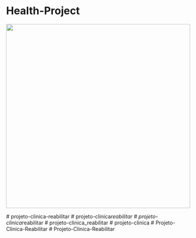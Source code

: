 ﻿# Health-Project


<div>
  <img src="https://user-images.githubusercontent.com/39166422/171869512-37d52642-8365-4cd6-9e16-07de6a447bd1.png" width="500px" />
</div>

#   p r o j e t o - c l i n i c a - r e a b i l i t a r  
 #   p r o j e t o - c l i n i c a _ r e a b i l i t a r  
 #   p r o j e t o - c l i n i c a _ r e a b i l i t a r  
 #   p r o j e t o - c l i n i c a _ r e a b i l i t a r  
 #   p r o j e t o - c l i n i c a  
 #   P r o j e t o - C l i n i c a - R e a b i l i t a r  
 #   P r o j e t o - C l i n i c a - R e a b i l i t a r  
 